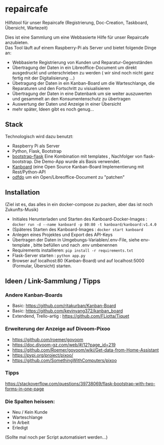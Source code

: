 # repaircafe

Hilfstool für unser Repaircafe (Registrierung, Doc-Creation, Taskboard, Übersicht, Wartezeit)

Dies ist eine Sammlung um eine Webbasierte Hilfe für unser Repaircafe anzubieten.  
Das Tool läuft auf einem Raspberry-Pi als Server und bietet folgende Dinge an:

* Webbasierte Registrierung von Kunden und Reparatur-Gegenständen
* Übertragung der Daten in ein Libreoffice-Document um direkt ausgedruckt und unterschrieben zu werden
( wir sind noch nicht ganz fertig mit der Digitalisierung ...)
* Übetragung der Daten in ein Kanban-Board um die Warteschlange, die Reparaturen und den Fortschritt zu visiualisieren
* Übertragung der Daten in eine Datenbank um sie weiter auszuwerten und gesammelt an den Konsumentenschutz zu übertragen
* Auswertung der Daten und Anzeige in einer Übersicht
* mehr später, Ideen gibt es noch genug...

## Stack

Technologisch wird dazu benutzt:

* Raspberry Pi als Server
* Python, Flask, Bootstrap
* [bootstrap-flask](https://github.com/helloflask/bootstrap-flask) Eine Kombination mit templates , Nachfolger von flask-bootstrap. Die Demo-App wurde als Basis verwendet.
* [Kanboard](https://kanboard.org/) (eine Open Source Kanban-Board Implementierung mit Rest/Python-API
* [odfdo](https://github.com/jdum/odfdo) um ein Open/Libreoffice-Document zu "patchen"


## Installation

(Ziel ist es, das alles in ein docker-compose zu packen, aber das ist noch Zukunfts-Musik)

* Initiales Herunterladen und Starten des Kanboard-Docker-Images : ```docker run -d --name kanboard -p 80:80 -t kanboard/kanboard:v1.4.0```
* (Späteres Starten des Kanboard-Images : ```docker start kanboard```
* Anlegen eines Projektes und Export des API-Keys
* Übertragen der Daten in Umgebungs-Variablen/.env-File, siehe env-template , bitte befüllen und nach .env umbenennen
* Requirements installieren:  ```pip install -r requirements.txt```
* Flask-Server starten : ```python app.py```
* Browser auf localhost:80 (Kanban-Board) und auf localhost:5000 (Formular, Übersicht) starten.


## Ideen / Link-Sammlung / Tipps

### Andere Kanban-Boards

* Basic: https://github.com/ritakurban/Kanban-Board
* Basic: https://github.com/kevinyang372/kanban_board
* Extendend, Trello-artig : https://github.com/FLiotta/Tiquet

### Erweiterung der Anzeige auf Divoom-Pixoo

* https://github.com/roemer/govoom
* https://doc.divoom-gz.com/web/#/12?page_id=219
* https://github.com/Roemer/govoom/wiki/Get-data-from-Home-Assistant
* https://pypi.org/project/pixoo/
* https://github.com/SomethingWithComputers/pixoo

### Tipps 

https://stackoverflow.com/questions/39738069/flask-bootstrap-with-two-forms-in-one-page


### Die Spalten heissen:
 
* Neu / Kein Kunde
* Warteschlange
* In Arbeit
* Erledigt

(Sollte mal noch per Script automatisiert werden...)

